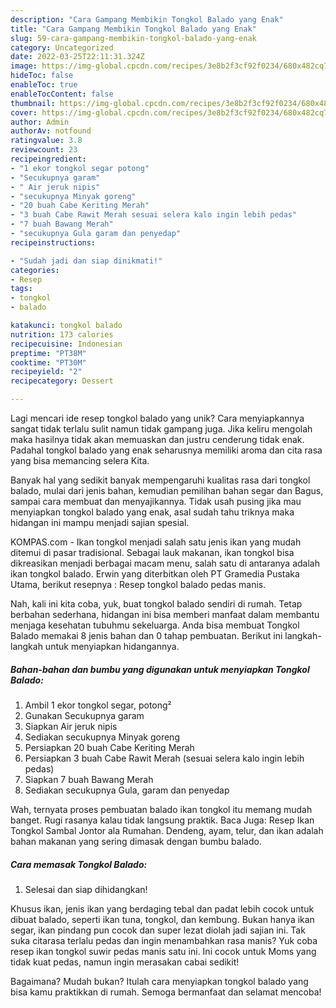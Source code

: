 ```yaml
---
description: "Cara Gampang Membikin Tongkol Balado yang Enak"
title: "Cara Gampang Membikin Tongkol Balado yang Enak"
slug: 59-cara-gampang-membikin-tongkol-balado-yang-enak
category: Uncategorized
date: 2022-03-25T22:11:31.324Z
image: https://img-global.cpcdn.com/recipes/3e8b2f3cf92f0234/680x482cq70/tongkol-balado-foto-resep-utama.jpg
hideToc: false
enableToc: true
enableTocContent: false
thumbnail: https://img-global.cpcdn.com/recipes/3e8b2f3cf92f0234/680x482cq70/tongkol-balado-foto-resep-utama.jpg
cover: https://img-global.cpcdn.com/recipes/3e8b2f3cf92f0234/680x482cq70/tongkol-balado-foto-resep-utama.jpg
author: Admin
authorAv: notfound
ratingvalue: 3.8
reviewcount: 23
recipeingredient:
- "1 ekor tongkol segar potong"
- "Secukupnya garam"
- " Air jeruk nipis"
- "secukupnya Minyak goreng"
- "20 buah Cabe Keriting Merah"
- "3 buah Cabe Rawit Merah sesuai selera kalo ingin lebih pedas"
- "7 buah Bawang Merah"
- "secukupnya Gula garam dan penyedap"
recipeinstructions:

- "Sudah jadi dan siap dinikmati!"
categories:
- Resep
tags:
- tongkol
- balado

katakunci: tongkol balado 
nutrition: 173 calories
recipecuisine: Indonesian
preptime: "PT38M"
cooktime: "PT30M"
recipeyield: "2"
recipecategory: Dessert

---
```





Lagi mencari ide resep tongkol balado yang unik? Cara menyiapkannya sangat tidak terlalu sulit namun tidak gampang juga. Jika keliru mengolah maka hasilnya tidak akan memuaskan dan justru cenderung tidak enak. Padahal tongkol balado yang enak seharusnya memiliki aroma dan cita rasa yang bisa memancing selera Kita.





Banyak hal yang sedikit banyak mempengaruhi kualitas rasa dari tongkol balado, mulai dari jenis bahan, kemudian pemilihan bahan segar dan Bagus, sampai cara membuat dan menyajikannya. Tidak usah pusing jika mau menyiapkan tongkol balado yang enak,      asal sudah tahu triknya maka hidangan ini mampu menjadi sajian spesial.














KOMPAS.com - Ikan tongkol menjadi salah satu jenis ikan yang mudah ditemui di pasar tradisional. Sebagai lauk makanan, ikan tongkol bisa dikreasikan menjadi berbagai macam menu, salah satu di antaranya adalah ikan tongkol balado. Erwin yang diterbitkan oleh PT Gramedia Pustaka Utama, berikut resepnya : Resep tongkol balado pedas manis.






Nah, kali ini kita coba, yuk, buat tongkol balado sendiri di rumah. Tetap berbahan sederhana, hidangan ini bisa memberi manfaat dalam membantu menjaga kesehatan tubuhmu sekeluarga. Anda bisa membuat Tongkol Balado memakai 8 jenis bahan dan 0 tahap pembuatan. Berikut ini langkah-langkah untuk menyiapkan hidangannya.

<!--inarticleads1-->

##### Bahan-bahan dan bumbu yang digunakan untuk menyiapkan Tongkol Balado:

1. Ambil 1 ekor tongkol segar, potong²
1. Gunakan Secukupnya garam
1. Siapkan  Air jeruk nipis
1. Sediakan secukupnya Minyak goreng
1. Persiapkan 20 buah Cabe Keriting Merah
1. Persiapkan 3 buah Cabe Rawit Merah (sesuai selera kalo ingin lebih pedas)
1. Siapkan 7 buah Bawang Merah
1. Sediakan secukupnya Gula, garam dan penyedap


Wah, ternyata proses pembuatan balado ikan tongkol itu memang mudah banget. Rugi rasanya kalau tidak langsung praktik. Baca Juga: Resep Ikan Tongkol Sambal Jontor ala Rumahan. Dendeng, ayam, telur, dan ikan adalah bahan makanan yang sering dimasak dengan bumbu balado. 

<!--inarticleads2-->

##### Cara memasak Tongkol Balado:


1. Selesai dan siap dihidangkan!

Khusus ikan, jenis ikan yang berdaging tebal dan padat lebih cocok untuk dibuat balado, seperti ikan tuna, tongkol, dan kembung. Bukan hanya ikan segar, ikan pindang pun cocok dan super lezat diolah jadi sajian ini. Tak suka citarasa terlalu pedas dan ingin menambahkan rasa manis? Yuk coba resep ikan tongkol suwir pedas manis satu ini. Ini cocok untuk Moms yang tidak kuat pedas, namun ingin merasakan cabai sedikit! 

Bagaimana? Mudah bukan? Itulah cara menyiapkan tongkol balado yang bisa kamu praktikkan di rumah. Semoga bermanfaat dan selamat mencoba!
